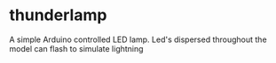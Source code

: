 # thunderlamp
A simple Arduino controlled LED lamp. Led's dispersed throughout the model can flash to simulate lightning

